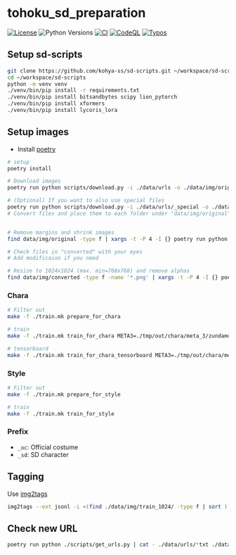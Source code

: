 
# tohoku_sd_preparation

[![License](https://img.shields.io/badge/License-Apache%202.0-blue.svg)](https://opensource.org/licenses/Apache-2.0)
![Python Versions](https://img.shields.io/badge/python-3.8%20%7C%203.9%20%7C%203.10-blue)
[![CI](https://github.com/shirayu/tohoku_sd_preparation/actions/workflows/ci.yml/badge.svg)](https://github.com/shirayu/tohoku_sd_preparation/actions/workflows/ci.yml)
[![CodeQL](https://github.com/shirayu/tohoku_sd_preparation/actions/workflows/codeql-analysis.yml/badge.svg)](https://github.com/shirayu/tohoku_sd_preparation/actions/workflows/codeql-analysis.yml)
[![Typos](https://github.com/shirayu/tohoku_sd_preparation/actions/workflows/typos.yml/badge.svg)](https://github.com/shirayu/tohoku_sd_preparation/actions/workflows/typos.yml)

## Setup sd-scripts

```bash
git clone https://github.com/kohya-ss/sd-scripts.git ~/workspace/sd-scripts
cd ~/workspace/sd-scripts
python -m venv venv
./venv/bin/pip install -r requirements.txt
./venv/bin/pip install bitsandbytes scipy lion_pytorch
./venv/bin/pip install xformers
./venv/bin/pip install lycoris_lora
```

## Setup images

- Install [poetry](https://python-poetry.org/)

```bash
# setup
poetry install

# Download images
poetry run python scripts/download.py -i ./data/urls -o ./data/img/original

# (Optional) If you want to also use special files
poetry run python scripts/download.py -i ./data/urls/_special -o ./data/img/original_special
# Convert files and place them to each folder under "data/img/original"


# Remove margins and shrink images
find data/img/original -type f | xargs -t -P 4 -I {} poetry run python ./scripts/resize.py -i {} -o data/img/converted --size 2048 --to_dir

# Check files in "converted" with your eyes
# Add modificaion if you need

# Resize to 1024x1024 (max. min=768x768) and remove alphas
find data/img/converted -type f -name '*.png' | xargs -t -P 4 -I {} poetry run python ./scripts/resize.py --remove_alpha -i {} -o data/img/train_1024 --size 1024 --min_size 768 --to_dir
```

### Chara

```bash
# Filter out
make -f ./train.mk prepare_for_chara

# train
make -f ./train.mk train_for_chara META3=./tmp/out/chara/meta_3/zundamon.json

# tensorboard
make -f ./train.mk train_for_chara_tensorboard META3=./tmp/out/chara/meta_3/zundamon.json
```

### Style

```bash
# Filter out
make -f ./train.mk prepare_for_style

# train
make -f ./train.mk train_for_style
```

### Prefix

- ``_oc``: Official costume
- ``_sd``: SD character

## Tagging

Use [img2tags](https://github.com/shirayu/img2tags)

```bash
img2tags --ext jsonl -i <(find ./data/img/train_1024/ -type f | sort ) -o ./data/auto_tags.jsonl
```

## Check new URL

```bash
poetry run python ./scripts/get_urls.py | cat - ./data/urls/*txt ./data/urls/_special/* | sort | uniq -c | sort -k1nr | grep -v psd | grep -v ai$ | grep -v '2 '
```
